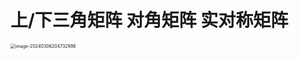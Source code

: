 # 上/下三角矩阵 对角矩阵 实对称矩阵

<img src="https://cvp.oss-cn-shanghai.aliyuncs.com/picgo/202403062047545.png" alt="image-20240306204732986" style="zoom:50%;" />
